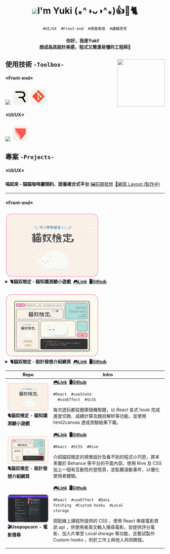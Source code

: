 <h1 align="center"><img src="https://media.giphy.com/media/WLCvUMcxrclUaxRddL/giphy.gif?cid=790b7611f0nkqucdgc6n0q44wn323ors9h4sag4zo30fpfd9&ep=v1_stickers_search&rid=giphy.gif&ct=sf" width="100"><span>I'm Yuki (⁎^◑ᴗ◑^⁎)👍🌟🐈</span></h1>
<p align="center"><code>#UI/UX</code>  <code>#Front-end</code>  <code>#視覺美感</code>  <code>#邏輯思考</code></p>
<h4 align="center">你好，我是Yuki! <br>想成為具設計美感，程式又簡潔易懂的工程師🌟</h4>
<h2>使用技術 <code>-Toolbox-<img align="right" src="https://media.giphy.com/media/qhub8pu17Jd9UIklQ7/giphy.gif" width="150" height="150" ></code></h2>
<h4>⭐Front-end⭐</h4>
<h4><img src="https://skillicons.dev/icons?i=react,javascript,scss,bootstrap&theme=light&perline=6"><span> </span><img src="./rive_round.png" width="50"><span> </span><img src="./git_round.png" width="50"></h4>
<h4>⭐UI/UX⭐</h4>
<h4><img src="https://skillicons.dev/icons?i=figma,illustrator,photoshop&theme=light&perline=3"><span> </span><img src="./protopie_round.png" width="50"></h4>
<h2>專案 <code>-Projects-</code></h2>
<h4>⭐UI/UX⭐</h4>
<strong>喵起來 - 貓貓咖啡廳預約、認養複合式平台</strong>
<a href="https://www.figma.com/proto/J8XKRJEKz6HrsJuf0KHnMQ/%E8%B2%93%E8%B2%93%E9%A0%90%E7%B4%84%E7%B3%BB%E7%B5%B1?type=design&node-id=48-123&t=1c5EaVfhwJ1qPC0y-1&scaling=scale-down-width&page-id=0%3A1&mode=design">🖼前期發想</a><span> </span><a href="https://www.figma.com/proto/J8XKRJEKz6HrsJuf0KHnMQ/%E8%B2%93%E8%B2%93%E9%A0%90%E7%B4%84%E7%B3%BB%E7%B5%B1?type=design&node-id=104-345&t=tx6jUEoOGOnbgkp5-1&scaling=min-zoom&page-id=46%3A11&mode=design">🎨網頁 Layout (製作中)</a>
<hr>
<h4>⭐Front-end⭐</h4>
<img src="./project00.png">
<details>
<summary>
<strong>🐈貓奴檢定 - 貓知識測驗小遊戲<span> </span><a href="https://meowmastery.netlify.app/">🎮Link</a><span> </span><a href="https://github.com/VOxOVb/catquizoxo">🖥Github</a></strong>
</summary>
<p><code>#React</code>  <code>#useState</code>  <code>#useEffect</code>  <code>#SCSS</code></p>
<p>每次遊玩都從題庫隨機取題，以 React 各式 hook 完成進度切換、成績計算及題目解析等功能，並使用 html2canvas 達成測驗結果下載。</p>
</details>
<h3></h3>
<img src="./project01.png">
<details>
<summary>
<strong>🐈貓奴檢定 - 設計發想介紹網頁<span> </span><a href="https://meowmastery-intro.netlify.app/">🎮Link</a><span> </span><a href="https://github.com/VOxOVb/oxo4work-portfolio">🖥Github</a></strong>
</summary>
<p><code>#React</code>  <code>#SCSS</code>  <code>#Rive</code></p>
<p>介紹貓奴檢定的視覺設計及看不到的程式小巧思，將本來置於 Behance 等平台的平面內容，使用 Rive 及 CSS 加上一個有互動性的登陸頁，並監聽滾動事件，以優化使用者體驗。</p>
</details>


|Repo|Intro|
|---|---|
|<img src="./project00.png"><br><strong>🐈貓奴檢定 - 貓知識測驗小遊戲</strong>|<strong><a href="https://meowmastery.netlify.app/">🎮Link</a><span> </span><a href="https://github.com/VOxOVb/catquizoxo">🖥Github</a></strong><br><p><code>#React</code>  <code>#useState </code>  <code>#useEffect</code>  <code>#SCSS</code></p><p>每次遊玩都從題庫隨機取題，以 React 各式 hook 完成進度切換、成績計算及題目解析等功能，並使用 html2canvas 達成測驗結果下載。</p>|
|<img src="./project01.png"><br><strong>🐈貓奴檢定 - 設計發想介紹網頁</strong>|<strong><a href="https://meowmastery-intro.netlify.app/">🎮Link</a><span> </span><a href="https://github.com/VOxOVb/oxo4work-portfolio">🖥Github</a></strong><br><p><code>#React</code>  <code>#SCSS</code>  <code>#Rive</code></p><p>介紹貓奴檢定的視覺設計及看不到的程式小巧思，將本來置於 Behance 等平台的平面內容，使用 Rive 及 CSS 加上一個有互動性的登陸頁，並監聽滾動事件，以優化使用者體驗。</p>|
|<img src="./project03.png"><br><strong>🎬Usepopcorn - 電影搜尋</strong>|<strong><a href="https://usepopcorn-oxo.netlify.app">🎮Link</a><span> </span><a href="https://github.com/VOxOVb/usepopcorn">🖥Github</a></strong><br><p><code>#React</code>  <code>#useEffect</code>  <code>#Data fetching</code>  <code>#Custom hooks</code>  <code>#Local storage</code></p><p>搭配線上課程所提供的 CSS ，使用 React 串接電影資訊 api ，供使用者英文輸入搜尋電影，並提供評分電影、加入片單至 Local storage 等功能，且嘗試製作 Custom hooks ，利於工作上與他人共同開發。</p>|
